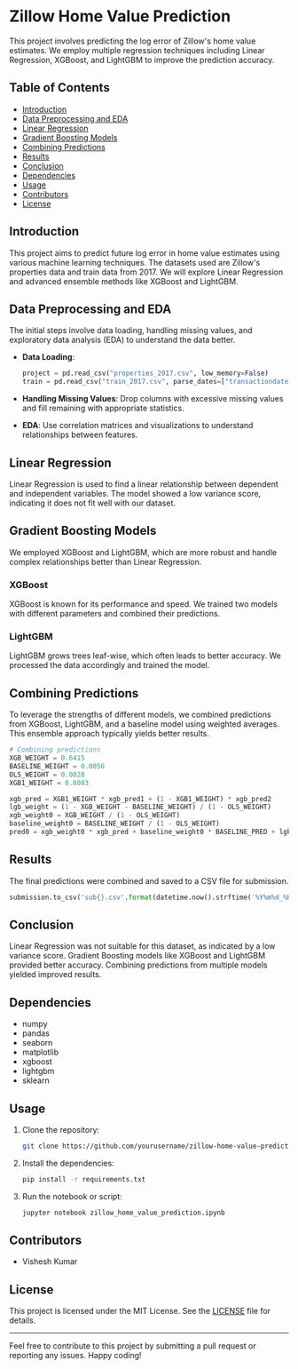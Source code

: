 # Zillow Home Value Prediction

This project involves predicting the log error of Zillow's home value estimates. We employ multiple regression techniques including Linear Regression, XGBoost, and LightGBM to improve the prediction accuracy.

## Table of Contents
- [Introduction](#introduction)
- [Data Preprocessing and EDA](#data-preprocessing-and-eda)
- [Linear Regression](#linear-regression)
- [Gradient Boosting Models](#gradient-boosting-models)
- [Combining Predictions](#combining-predictions)
- [Results](#results)
- [Conclusion](#conclusion)
- [Dependencies](#dependencies)
- [Usage](#usage)
- [Contributors](#contributors)
- [License](#license)

## Introduction
This project aims to predict future log error in home value estimates using various machine learning techniques. The datasets used are Zillow's properties data and train data from 2017. We will explore Linear Regression and advanced ensemble methods like XGBoost and LightGBM.

## Data Preprocessing and EDA
The initial steps involve data loading, handling missing values, and exploratory data analysis (EDA) to understand the data better.

- **Data Loading**: 
  ```python
  project = pd.read_csv("properties_2017.csv", low_memory=False)
  train = pd.read_csv("train_2017.csv", parse_dates=["transactiondate"])
  ```

- **Handling Missing Values**: Drop columns with excessive missing values and fill remaining with appropriate statistics.

- **EDA**: Use correlation matrices and visualizations to understand relationships between features.

## Linear Regression
Linear Regression is used to find a linear relationship between dependent and independent variables. The model showed a low variance score, indicating it does not fit well with our dataset.

## Gradient Boosting Models
We employed XGBoost and LightGBM, which are more robust and handle complex relationships better than Linear Regression.

### XGBoost
XGBoost is known for its performance and speed. We trained two models with different parameters and combined their predictions.

### LightGBM
LightGBM grows trees leaf-wise, which often leads to better accuracy. We processed the data accordingly and trained the model.

## Combining Predictions
To leverage the strengths of different models, we combined predictions from XGBoost, LightGBM, and a baseline model using weighted averages. This ensemble approach typically yields better results.

```python
# Combining predictions
XGB_WEIGHT = 0.6415
BASELINE_WEIGHT = 0.0056
OLS_WEIGHT = 0.0828
XGB1_WEIGHT = 0.8083

xgb_pred = XGB1_WEIGHT * xgb_pred1 + (1 - XGB1_WEIGHT) * xgb_pred2
lgb_weight = (1 - XGB_WEIGHT - BASELINE_WEIGHT) / (1 - OLS_WEIGHT)
xgb_weight0 = XGB_WEIGHT / (1 - OLS_WEIGHT)
baseline_weight0 = BASELINE_WEIGHT / (1 - OLS_WEIGHT)
pred0 = xgb_weight0 * xgb_pred + baseline_weight0 * BASELINE_PRED + lgb_weight * p_test
```

## Results
The final predictions were combined and saved to a CSV file for submission.

```python
submission.to_csv('sub{}.csv'.format(datetime.now().strftime('%Y%m%d_%H%M%S')), index=False)
```

## Conclusion
Linear Regression was not suitable for this dataset, as indicated by a low variance score. Gradient Boosting models like XGBoost and LightGBM provided better accuracy. Combining predictions from multiple models yielded improved results.

## Dependencies
- numpy
- pandas
- seaborn
- matplotlib
- xgboost
- lightgbm
- sklearn

## Usage
1. Clone the repository:
   ```bash
   git clone https://github.com/yourusername/zillow-home-value-prediction.git
   ```
2. Install the dependencies:
   ```bash
   pip install -r requirements.txt
   ```
3. Run the notebook or script:
   ```bash
   jupyter notebook zillow_home_value_prediction.ipynb
   ```

## Contributors
- Vishesh Kumar

## License
This project is licensed under the MIT License. See the [LICENSE](LICENSE) file for details.

---

Feel free to contribute to this project by submitting a pull request or reporting any issues. Happy coding!
